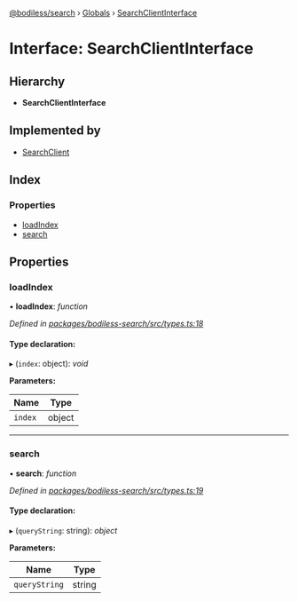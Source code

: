[@bodiless/search](../README.md) › [Globals](../globals.md) › [SearchClientInterface](searchclientinterface.md)

# Interface: SearchClientInterface

## Hierarchy

* **SearchClientInterface**

## Implemented by

* [SearchClient](../classes/searchclient.md)

## Index

### Properties

* [loadIndex](searchclientinterface.md#loadindex)
* [search](searchclientinterface.md#search)

## Properties

###  loadIndex

• **loadIndex**: *function*

*Defined in [packages/bodiless-search/src/types.ts:18](https://github.com/johnsonandjohnson/Bodiless-JS/blob/f5e19a1/packages/bodiless-search/src/types.ts#L18)*

#### Type declaration:

▸ (`index`: object): *void*

**Parameters:**

Name | Type |
------ | ------ |
`index` | object |

___

###  search

• **search**: *function*

*Defined in [packages/bodiless-search/src/types.ts:19](https://github.com/johnsonandjohnson/Bodiless-JS/blob/f5e19a1/packages/bodiless-search/src/types.ts#L19)*

#### Type declaration:

▸ (`queryString`: string): *object*

**Parameters:**

Name | Type |
------ | ------ |
`queryString` | string |
